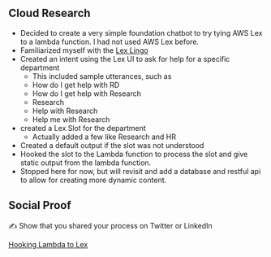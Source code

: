 ## Cloud Research

- Decided to create a very simple foundation chatbot to try tying AWS Lex to a lambda function. I had not used AWS Lex before.
- Familiarized myself with the [Lex Lingo](https://docs.aws.amazon.com/lex/latest/dg/how-it-works.html)
- Created an intent using the Lex UI to ask for help for a specific department
  - This included sample utterances, such as
  - How do I get help with RD
  - How do I get help with Research
  - Research
  - Help with Research
  - Help me with Research
- created a Lex Slot for the department
  - Actually added a few like Research and HR
- Created a default output if the slot was not understood
- Hooked the slot to the Lambda function to process the slot and give static output from the lambda function.
- Stopped here for now, but will revisit and add a database and restful api to allow for creating more dynamic content.

## Social Proof

✍️ Show that you shared your process on Twitter or LinkedIn

[Hooking Lambda to Lex](link)
